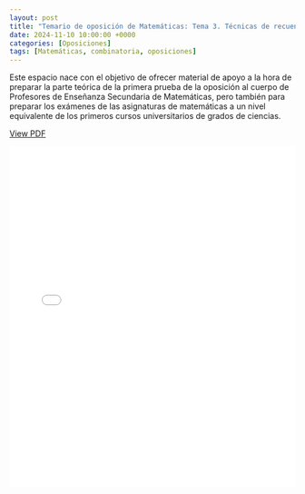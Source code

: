 ```yaml
---
layout: post
title: "Temario de oposición de Matemáticas: Tema 3. Técnicas de recuento y combinatoria."
date: 2024-11-10 10:00:00 +0000
categories: [Oposiciones]
tags: [Matemáticas, combinatoria, oposiciones]
---
```

Este espacio nace con el objetivo de ofrecer material de apoyo a la hora de preparar la parte teórica de la primera prueba de la oposición al 
cuerpo de Profesores de Enseñanza Secundaria de Matemáticas, pero también para preparar los exámenes de las asignaturas de 
matemáticas a un nivel equivalente de los primeros cursos universitarios de grados de ciencias.

[View PDF](assets/files/oposiciones/tema3.pdf)


<embed src="/assets/files/oposiciones/tema3.pdf" type="application/pdf" width="100%" height="600px" />

